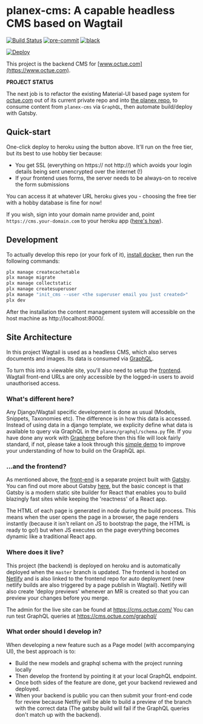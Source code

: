 planex-cms: A capable headless CMS based on Wagtail
====================

[![Build Status](https://travis-ci.com/octue/planex-cms.svg?token=ZfRed1JDegwQ9HCopiWT&branch=master)](https://travis-ci.com/octue/planex-cms)
[![pre-commit](https://img.shields.io/badge/pre--commit-enabled-brightgreen?logo=pre-commit&logoColor=white)](https://github.com/pre-commit/pre-commit)
[![black](https://img.shields.io/badge/code%20style-black-000000.svg)](https://github.com/ambv/black)

[![Deploy](https://www.herokucdn.com/deploy/button.svg)](https://heroku.com/deploy?template=https://github.com/octue/planex-cms)

This project is the backend CMS for [www.octue.com](https://www.octue.com).

**PROJECT STATUS**

The next job is to refactor the existing Material-UI based page system for [octue.com](www.octue.com) out of its current private repo and into [the planex repo](https://github.com/octue/planex/), to consume content from `planex-cms` via `GraphQL`, then automate build/deploy with Gatsby.

Quick-start
-----------

One-click deploy to heroku using the button above. It'll run on the free tier, but its best to use hobby tier because:
 - You get SSL (everything on https:// not http://) which avoids your login details being sent unencrypted over the internet (!)
 - If your frontend uses forms, the server needs to be always-on to receive the form submissions

You can access it at whatever URL heroku gives you - choosing the free tier with a hobby database is fine for now!

If you wish, sign into your domain name provider and, point `https://cms.your-domain.com` to your heroku app ([here's how](https://medium.com/@imranhsayed/adding-your-custom-domain-to-heroku-app-cdd68d2db67f)).


Development
-----------

To actually develop this repo (or your fork of it), [install docker](https://docs.docker.com/engine/install/), then run the following commands:

```bash
plx manage createcachetable
plx manage migrate
plx manage collectstatic
plx manage createsuperuser
plx manage "init_cms --user <the superuser email you just created>"
plx dev
```

After the installation the content management system will accessible on the host machine as http://localhost:8000/.


Site Architecture
-----------------

In this project Wagtail is used as a headless CMS, which also serves documents and images.
Its data is consumed via [GraphQL](https://graphql.org/).

To turn this into a viewable site, you'll also need to setup the [frontend](https://github.com/octue/planex/). Wagtail
front-end URLs are only accessible by the logged-in users to avoid unauthorised access.

### What's different here?

Any Django/Wagtail specific development is done as usual (Models, Snippets, Taxonomies etc). The difference is in how this data is accessed. Instead of using data in a django template, we explicity define what data is available to query via GraphQL in the `planex/graphql/schema.py` file. If you have done any work with [Graphene](https://docs.graphene-python.org/en/latest/) before then this file will look fairly standard, if not, please take a look through this [simple demo](https://docs.graphene-python.org/projects/django/en/latest/tutorial-plain/) to improve your understanding of how to build on the GraphQL api.


### ...and the frontend?

As mentioned above, the [front-end](https://github.com/octue/planex/) is a separate project built with [Gatsby](https://www.gatsbyjs.org/). You can find out more about Gatsby [here](https://www.gatsbyjs.org/docs/behind-the-scenes/), but the basic concept is that Gatsby is a modern static site builder for React that enables you to build blazingly fast sites while keeping the 'reactness' of a React app.

The HTML of each page is generated in node during the build process. This means when the user opens the page in a browser, the page renders instantly (because it isn't reliant on JS to bootstrap the page, the HTML is ready to go!) but when JS executes on the page everything becomes dynamic like a traditional React app.


### Where does it live?

This project (the backend) is deployed on heroku and is automatically deployed when the `master` branch is updated. The frontend is hosted on [Netlify](https://www.netlify.com/) and is also linked to the frontend repo for auto deployment (new netlify builds are also triggered by a page publish in Wagtail). Netlify will also create 'deploy previews' whenever an MR is created so that you can preview your changes before you merge.

The admin for the live site can be found at https://cms.octue.com/
You can run test GraphQL queries at https://cms.octue.com/graphql/


### What order should I develop in?

When developing a new feature such as a Page model (with accompanying UI), the best approach is to:
 - Build the new models and graphql schema with the project running locally
 - Then develop the frontend by pointing it at your local GraphQL endpoint.
 - Once both sides of the feature are done, get your backend reviewed and deployed.
 - When your backend is public you can then submit your front-end code for review because Netlfiy will be
 able to build a preview of the branch with the correct data (The gatsby build will fail if the GraphQL queries don't
 match up with the backend).

